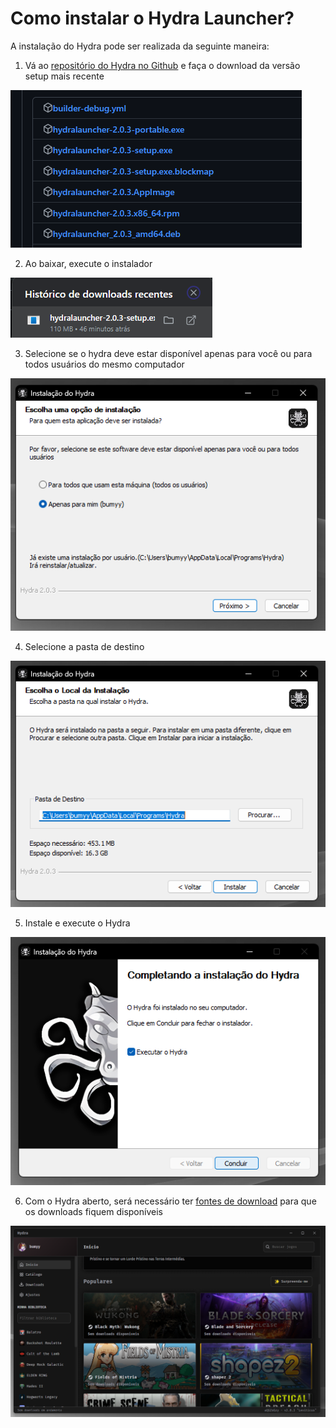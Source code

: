 # Como instalar o Hydra Launcher?

A instalação do Hydra pode ser realizada da seguinte maneira:

1. Vá ao [repositório do Hydra no Github](https://github.com/hydralauncher/hydra/releases/) e faça o download da versão setup mais recente

![github](assets/1-1.png)

2. Ao baixar, execute o instalador

![download](assets/1-2.png)

3. Selecione se o hydra deve estar disponível apenas para você ou para todos usuários do mesmo computador

![users](assets/1-3.png)

4. Selecione a pasta de destino

![destino](assets/1-4.png)

5. Instale e execute o Hydra

![exec](assets/1-5.png)

6. Com o Hydra aberto, será necessário ter [fontes de download](2.md) para que os downloads fiquem disponíveis

![hydra](assets/1-6.png)
